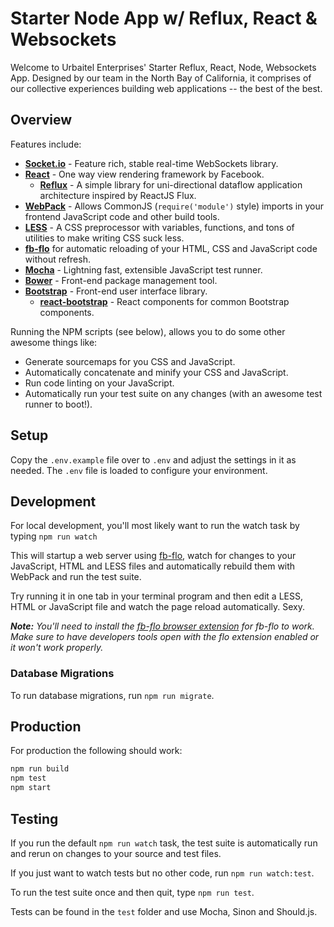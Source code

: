 # Starter Node App w/ Reflux, React & Websockets 

Welcome to Urbaitel Enterprises' Starter Reflux, React, Node, Websockets App.  Designed by our team in the North Bay of California, it comprises of our collective experiences building web applications -- the best of the best.


## Overview

Features include:

- **[Socket.io][socket-io]** - Feature rich, stable real-time WebSockets library.
- **[React][react]** - One way view rendering framework by Facebook.
    - **[Reflux][reflux]** - A simple library for uni-directional dataflow application architecture inspired by ReactJS Flux.
- **[WebPack][webpack]** - Allows CommonJS (`require('module')` style) imports in your frontend JavaScript code and other build tools.
- **[LESS][less]** - A CSS preprocessor with variables, functions, and tons of utilities to make writing CSS suck less.
- **[fb-flo][fb-flo]** for automatic reloading of your HTML, CSS and JavaScript code without refresh.
- **[Mocha][mocha]** - Lightning fast, extensible JavaScript test runner.
- **[Bower][bower]** - Front-end package management tool.
- **[Bootstrap][bootstrap]** - Front-end user interface library.
    - **[react-bootstrap][react-bootstrap]** - React components for common Bootstrap components.

Running the NPM scripts (see below), allows you to do some other awesome things like:

- Generate sourcemaps for you CSS and JavaScript.
- Automatically concatenate and minify your CSS and JavaScript.
- Run code linting on your JavaScript.
- Automatically run your test suite on any changes (with an awesome test runner to boot!).


## Setup

Copy the `.env.example` file over to `.env` and adjust the settings in it as needed. The `.env` file is loaded to configure your environment.


## Development

For local development, you'll most likely want to run the watch task by typing `npm run watch`

This will startup a web server using [fb-flo][fb-flo], watch for changes to your JavaScript, HTML and LESS files and automatically rebuild them with WebPack and run the test suite.

Try running it in one tab in your terminal program and then edit a LESS, HTML or JavaScript file and watch the page reload automatically. Sexy.

_**Note:** You'll need to install the [fb-flo browser extension][fb-flo-extension] for fb-flo to work. Make sure to have developers tools open with the flo extension enabled or it won't work properly._


### Database Migrations

To run database migrations, run `npm run migrate`.


## Production

For production the following should work:

```bash
npm run build
npm test
npm start
```


## Testing

If you run the default `npm run watch` task, the test suite is automatically run and rerun on changes to your source and test files.

If you just want to watch tests but no other code, run `npm run watch:test`.

To run the test suite once and then quit, type `npm run test`.

Tests can be found in the `test` folder and use Mocha, Sinon and Should.js.


[webpack]: http://webpack.github.io/
[react]: http://facebook.github.io/react/
[reflux]: https://github.com/spoike/refluxjs
[less]: http://lesscss.org/
[node]: http://nodejs.org/
[should]: https://github.com/shouldjs/should.js
[gulp]: http://gulpjs.com
[fb-flo]: https://github.com/facebook/fb-flo
[bower]: http://bower.io/
[mocha]: http://mochajs.org/
[fb-flo-extension]: https://chrome.google.com/webstore/detail/ahkfhobdidabddlalamkkiafpipdfchp
[bootstrap]: http://getbootstrap.com
[react-bootstrap]: http://react-bootstrap.github.io
[socket-io]: http://socket.io/
